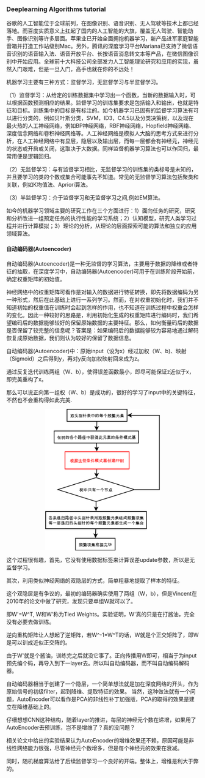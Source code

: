 ### Deeplearning Algorithms tutorial
谷歌的人工智能位于全球前列，在图像识别、语音识别、无人驾驶等技术上都已经落地。而百度实质意义上扛起了国内的人工智能的大旗，覆盖无人驾驶、智能助手、图像识别等许多层面。苹果业已开始全面拥抱机器学习，新产品进军家庭智能音箱并打造工作站级别Mac。另外，腾讯的深度学习平台Mariana已支持了微信语音识别的语音输入法、语音开放平台、长按语音消息转文本等产品，在微信图像识别中开始应用。全球前十大科技公司全部发力人工智能理论研究和应用的实现，虽然入门艰难，但是一旦入门，高手也就在你的不远处！

机器学习主要有三种方式：监督学习，无监督学习与半监督学习。

（1）监督学习：从给定的训练数据集中学习出一个函数，当新的数据输入时，可以根据函数预测相应的结果。监督学习的训练集要求是包括输入和输出，也就是特征和目标。训练集中的目标是有标注的。如今机器学习已固有的监督学习算法有可以进行分类的，例如贝叶斯分类，SVM，ID3，C4.5以及分类决策树，以及现在最火热的人工神经网络，例如BP神经网络，RBF神经网络，Hopfield神经网络、深度信念网络和卷积神经网络等。人工神经网络是模拟人大脑的思考方式来进行分析，在人工神经网络中有显层，隐层以及输出层，而每一层都会有神经元，神经元的状态或开启或关闭，这取决于大数据。同样监督机器学习算法也可以作回归，最常用便是逻辑回归。

（2）无监督学习：与有监督学习相比，无监督学习的训练集的类标号是未知的，并且要学习的类的个数或集合可能事先不知道。常见的无监督学习算法包括聚类和关联，例如K均值法、Apriori算法。

（3）半监督学习：介于监督学习和无监督学习之间,例如EM算法。

如今的机器学习领域主要的研究工作在三个方面进行：1）面向任务的研究，研究和分析改进一组预定任务的执行性能的学习系统；2）认知模型，研究人类学习过程并进行计算模拟；3）理论的分析，从理论的层面探索可能的算法和独立的应用领域算法。

#### 自动编码器(Autoencoder)
自动编码器(Autoencoder)是一种无监督的学习算法，主要用于数据的降维或者特征的抽取，在深度学习中，自动编码器(Autoencoder)可用于在训练阶段开始前，确定权重矩阵的初始值。

神经网络中的权重矩阵可看作是对输入的数据进行特征转换，即先将数据编码为另一种形式，然后在此基础上进行一系列学习。然而，在对权重初始化时，我们并不知道初始的权重值在训练时会起到怎样的作用，也不知道在训练过程中权重会怎样的变化。因此一种较好的思路是，利用初始化生成的权重矩阵进行编码时，我们希望编码后的数据能够较好的保留原始数据的主要特征。那么，如何衡量码后的数据是否保留了较完整的信息呢？答案是：如果编码后的数据能够较为容易地通过解码恢复成原始数据，我们则认为较好的保留了数据信息。

自动编码器(Autoencoder)中：原始input（设为x）经过加权（W、b)、映射（Sigmoid）之后得到y，再对y反向加权映射回来成为z。

通过反复迭代训练两组（W、b），使得误差函数最小，即尽可能保证z近似于x，即完美重构了x。

那么可以说正向第一组权（W、b）是成功的，很好的学习了input中的关键特征，不然也不会重构得如此完美.
<p align="center">
<img width="300" align="center" src="../../images/252.jpg" />
</p>

这个过程很有趣，首先，它没有使用数据标签来计算误差update参数，所以是无监督学习。

其次，利用类似神经网络的双隐层的方式，简单粗暴地提取了样本的特征。 

这个双隐层是有争议的，最初的编码器确实使用了两组（W，b），但是Vincent在2010年的论文中做了研究，发现只要单组W就可以了。

即W'=W^T, W和W'称为Tied Weights。实验证明，W'真的只是在打酱油，完全没有必要去做训练。

逆向重构矩阵让人想起了逆矩阵，若W^-1=W^T的话，W就是个正交矩阵了，即W是可以训成近似正交阵的。

由于W'就是个酱油，训练完之后就没它事了。正向传播用W即可，相当于为input预先编个码，再导入到下一layer去。所以叫自动编码器，而不叫自动编码解码器。

自动编码器相当于创建了一个隐层，一个简单想法就是加在深度网络的开头，作为原始信号的初级filter，起到降维、提取特征的效果。
当然，这种做法就有一个问题，AutoEncoder可以看作是PCA的非线性补丁加强版，PCA的取得的效果是建立在降维基础上的。

仔细想想CNN这种结构，随着layer的推进，每层的神经元个数在递增，如果用了AutoEncoder去预训练，岂不是增维了？真的没问题？

相关论文中给出的实验结果认为AutoEncoder的增维效果还不赖，原因可能是非线性网络能力很强，尽管神经元个数增多，但是每个神经元的效果在衰减。

同时，随机梯度算法给了后续监督学习一个良好的开端。整体上，增维是利大于弊的。
